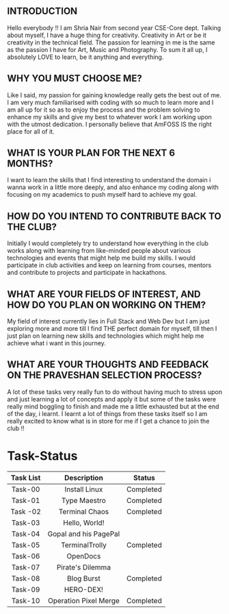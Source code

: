## INTRODUCTION
Hello everybody !!
I am Shria Nair from second year CSE-Core dept. Talking about myself, I have a huge thing for creativity. Creativity in Art or be it creativity in the technical field. The passion for learning in me is the same as the passion I have for Art, Music and Photography. To sum it all up, I absolutely LOVE to learn, be it anything and everything.

## WHY YOU MUST CHOOSE ME?
Like I said, my passion for gaining knowledge really gets the best out of me. I am very much familiarised with coding with so much to learn more and I am all up for it so as to enjoy the process and the problem solving to enhance my skills and give my best to whatever work I am working upon with the utmost dedication. I personally believe that AmFOSS IS the right place for all of it.

## WHAT IS YOUR PLAN FOR THE NEXT 6 MONTHS?
I want to learn the skills that I find interesting to understand the domain i wanna work in a little more deeply, and also enhance my coding along with focusing on my academics to push myself hard to achieve my goal.

## HOW DO YOU INTEND TO CONTRIBUTE BACK TO THE CLUB?
Initially I would completely try to understand how everything in the club works along with learning from like-minded people about various technologies and events that might help me build my skills. I would participate in club activities and keep on learning from courses, mentors and contribute to projects and participate in hackathons.

## WHAT ARE YOUR FIELDS OF INTEREST, AND HOW DO YOU PLAN ON WORKING ON THEM?
My field of interest currently lies in Full Stack and Web Dev but I am just exploring more and more till I find THE perfect domain for myself, till then I just plan on learning new skills and technologies which might help me achieve what i want in this journey.

## WHAT ARE YOUR THOUGHTS AND FEEDBACK ON THE PRAVESHAN SELECTION PROCESS?
A lot of these tasks very really fun to do without having much to stress upon and just learning a lot of concepts and apply it but some of the tasks were really mind boggling to finish and made me a little exhausted but at the end of the day, i learnt. I learnt a lot of things from these tasks itself so I am really excited to know what is in store for me if I get a chance to join the club !!



# Task-Status

| Task List | Description | Status |
| :-:       | :-:         | :-:    |
| Task-00 | Install Linux | Completed |
| Task-01 |  Type Maestro  | Completed |
| Task -02| Terminal Chaos | Completed |
| Task-03| Hello, World! | |
| Task-04| Gopal and his PagePal | |
| Task-05| TerminalTrolly | Completed|
| Task-06| OpenDocs | |
| Task-07| Pirate's Dilemma ||
| Task-08| Blog Burst | Completed|
| Task-09| HERO-DEX! |     |
| Task-10|  Operation Pixel Merge | Completed|

